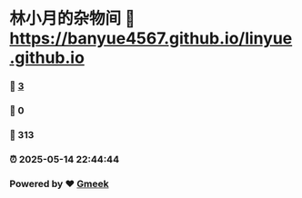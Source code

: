 # 林小月的杂物间 :link: https://banyue4567.github.io/linyue.github.io 
### :page_facing_up: [3](https://banyue4567.github.io/linyue.github.io/tag.html) 
### :speech_balloon: 0 
### :hibiscus: 313 
### :alarm_clock: 2025-05-14 22:44:44 
### Powered by :heart: [Gmeek](https://github.com/Meekdai/Gmeek)
